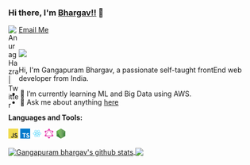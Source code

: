 ### Hi there, I'm [Bhargav!!](https://gangapurambhargav.github.io) 👋


<a href="https://twitter.com/gbhargav921">
  <img align="left" alt="Anurag Hazra | Twitter" width="21px" src="https://raw.githubusercontent.com/anuraghazra/anuraghazra/master/assets/twitter.svg" />
</a>
<a href="mailto:gangapurambhargav1@gmail.com">Email Me</a>

<br />![](https://komarev.com/ghpvc/?username=gangapurambhargav)
<br />

Hi, I'm Gangapuram Bhargav, a passionate self-taught frontEnd web developer from India.

- 🌱 I’m currently learning ML and Big Data using AWS.
- 💬 Ask me about anything [here](https://github.com/gangapurambhargav/Stats/issues)

**Languages and Tools:**  

<code><img height="20" src="https://raw.githubusercontent.com/github/explore/80688e429a7d4ef2fca1e82350fe8e3517d3494d/topics/javascript/javascript.png"></code>
<code><img height="20" src="https://raw.githubusercontent.com/github/explore/80688e429a7d4ef2fca1e82350fe8e3517d3494d/topics/typescript/typescript.png"></code>
<code><img height="20" src="https://raw.githubusercontent.com/github/explore/80688e429a7d4ef2fca1e82350fe8e3517d3494d/topics/react/react.png"></code>
<code><img height="20" src="https://raw.githubusercontent.com/github/explore/5c058a388828bb5fde0bcafd4bc867b5bb3f26f3/topics/graphql/graphql.png"></code>
<code><img height="20" src="https://raw.githubusercontent.com/github/explore/80688e429a7d4ef2fca1e82350fe8e3517d3494d/topics/nodejs/nodejs.png"></code>    

<!--- 
  if you have forked this to use on your profile, 
  Change the `github-readme-.anuraghazra1.vercel.app` to `github-readme-stats.vercel.app` 
--->

<!-- Change the `github-readme-stats.anuraghazra1.vercel.app` to `github-readme-stats.vercel.app`  -->



<a href="https://github.com/anuraghazra1/github-readme-stats">
  <img align="center" src="https://github-readme-stats.vercel.app/api?username=gangapurambhargav&show_icons=true&include_all_commits=true&theme=material-palenight" alt="Gangapuram bhargav's github stats" />
</a>
<a href="https://github.com/anuraghazra1/github-readme-stats">
  <!-- Change the `github-readme-stats.anuraghazra1.vercel.app` to `github-readme-stats.vercel.app`  -->
  <img align="center" src="https://github-readme-stats.vercel.app/api/top-langs/?username=gangapurambhargav&layout=compact&theme=material-palenight" />
</a>

